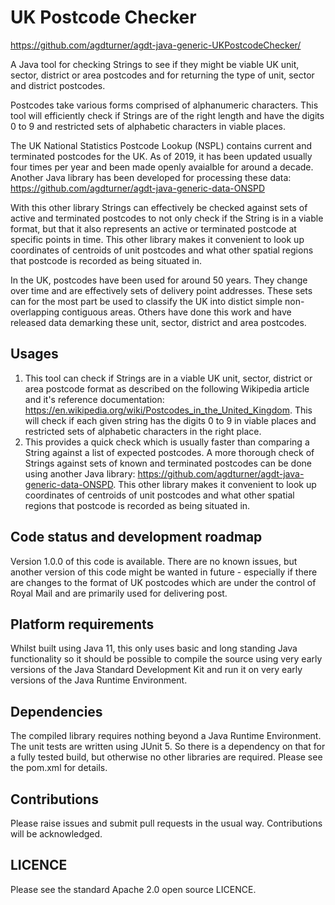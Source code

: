 # UK Postcode Checker

https://github.com/agdturner/agdt-java-generic-UKPostcodeChecker/

A Java tool for checking Strings to see if they might be viable UK unit, sector, district or area postcodes and for returning the type of unit, sector and district postcodes.

Postcodes take various forms comprised of alphanumeric characters. This tool will efficiently check if Strings are of the right length and have the digits 0 to 9 and restricted sets of alphabetic characters in viable places.

The UK National Statistics Postcode Lookup (NSPL) contains current and terminated postcodes for the UK. As of 2019, it has been updated usually four times per year and been made openly avaialble for around a decade. Another Java library has been developed for processing these data:
https://github.com/agdturner/agdt-java-generic-data-ONSPD

With this other library Strings can effectively be checked against sets of active and terminated postcodes to not only check if the String is in a viable format, but that it also represents an active or terminated postcode at specific points in time. This other library makes it convenient to look up coordinates of centroids of unit postcodes and what other spatial regions that postcode is recorded as being situated in.

In the UK, postcodes have been used for around 50 years. They change over time and are effectively sets of delivery point addresses. These sets can for the most part be used to classify the UK into distict simple non-overlapping contiguous areas. Others have done this work and have released data demarking these unit, sector, district and area postcodes.

## Usages
1. This tool can check if Strings are in a viable UK unit, sector, district or area postcode format as described on the following Wikipedia article and it's reference documentation: https://en.wikipedia.org/wiki/Postcodes_in_the_United_Kingdom. This will check if each given string has the digits 0 to 9 in viable places and restricted sets of alphabetic characters in the right place.
2. This provides a quick check which is usually faster than comparing a String against a list of expected postcodes. A more thorough check of Strings against sets of known and terminated postcodes can be done using another Java library: 
https://github.com/agdturner/agdt-java-generic-data-ONSPD. This other library makes it convenient to look up coordinates of centroids of unit postcodes and what other spatial regions that postcode is recorded as being situated in.

## Code status and development roadmap
Version 1.0.0 of this code is available.
There are no known issues, but another version of this code might be wanted in future - especially if there are changes to the format of UK postcodes which are under the control of Royal Mail and are primarily used for delivering post.

## Platform requirements
Whilst built using Java 11, this only uses basic and long standing Java functionality so it should be possible to compile the source using very early versions of the Java Standard Development Kit and run it on very early versions of the Java Runtime Environment.

## Dependencies
The compiled library requires nothing beyond a Java Runtime Environment.
The unit tests are written using JUnit 5. So there is a dependency on that for a fully tested build, but otherwise no other libraries are required.
Please see the pom.xml for details.

## Contributions
Please raise issues and submit pull requests in the usual way. Contributions will be acknowledged.

## LICENCE
Please see the standard Apache 2.0 open source LICENCE.
